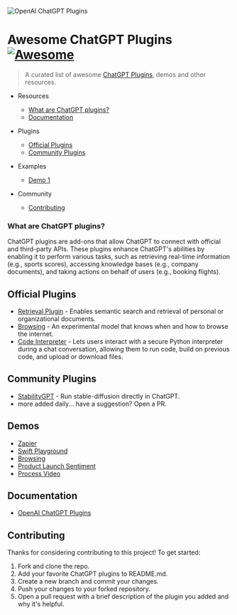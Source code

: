 ![OpenAI ChatGPT Plugins](https://images.unsplash.com/photo-1679083216051-aa510a1a2c0e?ixlib=rb-4.0.3&ixid=MnwxMjA3fDB8MHxwaG90by1wYWdlfHx8fGVufDB8fHx8&auto=format&fit=crop&w=2000&q=80)

# Awesome ChatGPT Plugins [![Awesome](https://awesome.re/badge.svg)](https://awesome.re)

> A curated list of awesome [ChatGPT Plugins](https://openai.com/blog/chatgpt-plugins), demos and other resources.

- Resources
  - [What are ChatGPT plugins?](#what-are-chatgpt-plugins)
  - [Documentation](#documentation)

- Plugins
  - [Official Plugins](#official-plugins)
  - [Community Plugins](#community-plugins)
  
- Examples
  - [Demo 1](#demos)

- Community
  - [Contributing](#contributing)

### What are ChatGPT plugins?

ChatGPT plugins are add-ons that allow ChatGPT to connect with official and third-party APIs. These plugins enhance ChatGPT's abilities by enabling it to perform various tasks, such as retrieving real-time information (e.g., sports scores), accessing knowledge bases (e.g., company documents), and taking actions on behalf of users (e.g., booking flights).

## Official Plugins

- [Retrieval Plugin](https://github.com/openai/chatgpt-retrieval-plugin) - Enables semantic search and retrieval of personal or organizational documents.
- [Browsing](https://openai.com/blog/chatgpt-plugins#browsing) - An experimental model that knows when and how to browse the internet.
- [Code Interpreter](https://openai.com/blog/chatgpt-plugins#code-interpreter) - Lets users interact with a secure Python interpreter during a chat conversation, allowing them to run code, build on previous code, and upload or download files.


## Community Plugins

- [StabilityGPT](https://twitter.com/skirano/status/1644454835947806722?s=46&t=eK3o6bMtY_yuQa8WYPdsrg) - Run stable-diffusion directly in ChatGPT.
- more added daily... have a suggestion? Open a PR.

## Demos

- [Zapier](https://twitter.com/wadefoster/status/1638958299935801344)
- [Swift Playground](https://twitter.com/andpoul/status/1639834359707385858)
- [Browsing](https://twitter.com/heydave7/status/1639085946653007875)
- [Product Launch Sentiment](https://twitter.com/gdb/status/1638986918947082241)
- [Process Video](https://twitter.com/gdb/status/1638971232443076609)

## Documentation

- [OpenAI ChatGPT Plugins](https://platform.openai.com/docs/plugins/introduction)

## Contributing

Thanks for considering contributing to this project! To get started:

1. Fork and clone the repo.
2. Add your favorite ChatGPT plugins to README.md.
3. Create a new branch and commit your changes.
4. Push your changes to your forked repository.
5. Open a pull request with a brief description of the plugin you added and why it's helpful.
